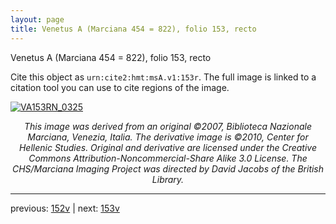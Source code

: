 ```yaml
---
layout: page
title: Venetus A (Marciana 454 = 822), folio 153, recto
---
```


Venetus A (Marciana 454 = 822), folio 153, recto

Cite this object as `urn:cite2:hmt:msA.v1:153r`.  The full image is linked to a citation tool you can use to cite regions of the image.

[![VA153RN_0325](http://www.homermultitext.org/iipsrv?IIIF=/project/homer/pyramidal/deepzoom/hmt/vaimg/2017a/VA153RN_0325.tif/full/800,/0/default.jpg)](http://www.homermultitext.org/ict2/?urn=urn:cite2:hmt:vaimg.2017a:VA153RN_0325) 

<p style="text-align: center; font-style: italic;">This image was derived from an original ©2007, Biblioteca Nazionale Marciana, Venezia, Italia. The derivative image is ©2010, Center for Hellenic Studies. Original and derivative are licensed under the Creative Commons Attribution-Noncommercial-Share Alike 3.0 License. The CHS/Marciana Imaging Project was directed by David Jacobs of the British Library.</p>

---

previous: [152v](../152v/) | next: [153v](../153v/)